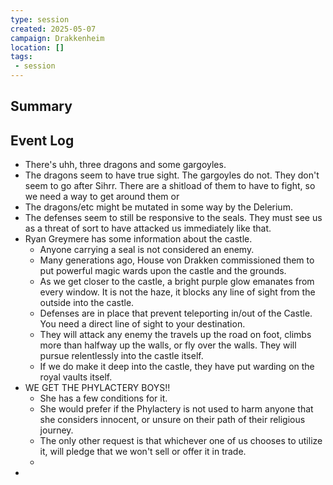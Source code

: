 ```yaml
---
type: session
created: 2025-05-07
campaign: Drakkenheim
location: []
tags:
 - session
---
```


## Summary

## Event Log

- There's uhh, three dragons and some gargoyles.
- The dragons seem to have true sight. The gargoyles do not. They don't seem to go after Sihrr. There are a shitload of them to have to fight, so we need a way to get around them or 
- The dragons/etc might be mutated in some way by the Delerium.
- The defenses seem to still be responsive to the seals. They must see us as a threat of sort to have attacked us immediately like that.
- Ryan Greymere has some information about the castle.
	- Anyone carrying a seal is not considered an enemy.
	- Many generations ago, House von Drakken commissioned them to put powerful magic wards upon the castle and the grounds.
	- As we get closer to the castle, a bright purple glow emanates from every window. It is not the haze, it blocks any line of sight from the outside into the castle.
	- Defenses are in place that prevent teleporting in/out of the Castle. You need a direct line of sight to your destination.
	- They will attack any enemy the travels up the road on foot, climbs more than halfway up the walls, or fly over the walls. They will pursue relentlessly into the castle itself.
	- If we do make it deep into the castle, they have put warding on the royal vaults itself.
- WE GET THE PHYLACTERY BOYS!!
	- She has a few conditions for it.
	- She would prefer if the Phylactery is not used to harm anyone that she considers innocent, or unsure on their path of their religious journey.
	- The only other request is that whichever one of us chooses to utilize it, will pledge that we won't sell or offer it in trade.
	- 
- 


